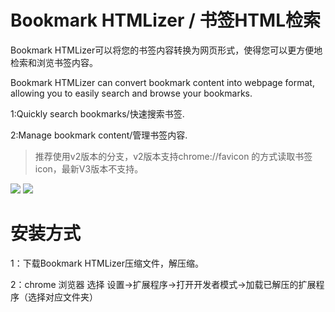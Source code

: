 # Bookmark HTMLizer / 书签HTML检索

Bookmark HTMLizer可以将您的书签内容转换为网页形式，使得您可以更方便地检索和浏览书签内容。

Bookmark HTMLizer can convert bookmark content into webpage format, allowing you to easily search and browse your bookmarks.

1:Quickly search bookmarks/快速搜索书签.

2:Manage bookmark content/管理书签内容.

> 推荐使用v2版本的分支，v2版本支持chrome://favicon 的方式读取书签icon，最新V3版本不支持。

![](https://lh3.googleusercontent.com/zBGsWMfO8xUtBRnK8htt5s8kF1ZB9dly-SC6Av-O2R90qr57a2i2Kmtr2c7u3GsIgCKd1EYEtspz4uv4bxRkhPwaWQ=w640-h400-e365-rj-sc0x00ffffff)
![](https://lh3.googleusercontent.com/FY6ya6lH6xiNvw2uX6S3e9kb1uofSbZ167pSstwIwzzelywq11HOgNczFgMRG_7kOwMc-9KQHS0m6Xh6aVGaiHaJOw=w640-h400-e365-rj-sc0x00ffffff)

# 安装方式

1：下载Bookmark HTMLizer压缩文件，解压缩。

2：chrome 浏览器 选择 设置->扩展程序->打开开发者模式->加载已解压的扩展程序（选择对应文件夹）